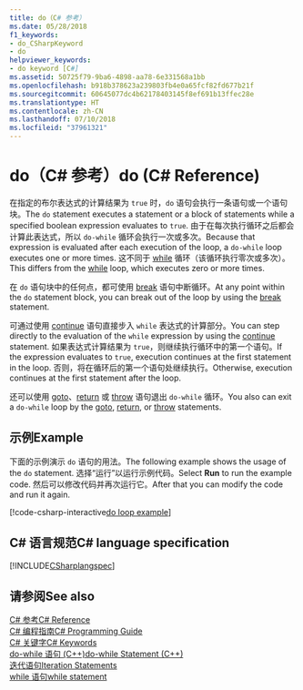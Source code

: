 ```yaml
---
title: do（C# 参考）
ms.date: 05/28/2018
f1_keywords:
- do_CSharpKeyword
- do
helpviewer_keywords:
- do keyword [C#]
ms.assetid: 50725f79-9ba6-4898-aa78-6e331568a1bb
ms.openlocfilehash: b918b378623a239803fb4e0a65fcf82fd677b21f
ms.sourcegitcommit: 60645077dc4b62178403145f8ef691b13ffec28e
ms.translationtype: HT
ms.contentlocale: zh-CN
ms.lasthandoff: 07/10/2018
ms.locfileid: "37961321"
---
```

# <a name="do-c-reference"></a><span data-ttu-id="0e69b-102">do（C# 参考）</span><span class="sxs-lookup"><span data-stu-id="0e69b-102">do (C# Reference)</span></span>

<span data-ttu-id="0e69b-103">在指定的布尔表达式的计算结果为 `true` 时，`do` 语句会执行一条语句或一个语句块。</span><span class="sxs-lookup"><span data-stu-id="0e69b-103">The `do` statement executes a statement or a block of statements while a specified boolean expression evaluates to `true`.</span></span> <span data-ttu-id="0e69b-104">由于在每次执行循环之后都会计算此表达式，所以 `do-while` 循环会执行一次或多次。</span><span class="sxs-lookup"><span data-stu-id="0e69b-104">Because that expression is evaluated after each execution of the loop, a `do-while` loop executes one or more times.</span></span> <span data-ttu-id="0e69b-105">这不同于 [while](while.md) 循环（该循环执行零次或多次）。</span><span class="sxs-lookup"><span data-stu-id="0e69b-105">This differs from the [while](while.md) loop, which executes zero or more times.</span></span>

<span data-ttu-id="0e69b-106">在 `do` 语句块中的任何点，都可使用 [break](break.md) 语句中断循环。</span><span class="sxs-lookup"><span data-stu-id="0e69b-106">At any point within the `do` statement block, you can break out of the loop by using the [break](break.md) statement.</span></span>

<span data-ttu-id="0e69b-107">可通过使用 [continue](continue.md) 语句直接步入 `while` 表达式的计算部分。</span><span class="sxs-lookup"><span data-stu-id="0e69b-107">You can step directly to the evaluation of the `while` expression by using the [continue](continue.md) statement.</span></span> <span data-ttu-id="0e69b-108">如果表达式计算结果为 `true`，则继续执行循环中的第一个语句。</span><span class="sxs-lookup"><span data-stu-id="0e69b-108">If the expression evaluates to `true`, execution continues at the first statement in the loop.</span></span> <span data-ttu-id="0e69b-109">否则，将在循环后的第一个语句处继续执行。</span><span class="sxs-lookup"><span data-stu-id="0e69b-109">Otherwise, execution continues at the first statement after the loop.</span></span>

<span data-ttu-id="0e69b-110">还可以使用 [goto](goto.md)、[return](return.md) 或 [throw](throw.md) 语句退出 `do-while` 循环。</span><span class="sxs-lookup"><span data-stu-id="0e69b-110">You also can exit a `do-while` loop by the [goto](goto.md), [return](return.md), or [throw](throw.md) statements.</span></span>

## <a name="example"></a><span data-ttu-id="0e69b-111">示例</span><span class="sxs-lookup"><span data-stu-id="0e69b-111">Example</span></span>

<span data-ttu-id="0e69b-112">下面的示例演示 `do` 语句的用法。</span><span class="sxs-lookup"><span data-stu-id="0e69b-112">The following example shows the usage of the `do` statement.</span></span> <span data-ttu-id="0e69b-113">选择“运行”以运行示例代码。</span><span class="sxs-lookup"><span data-stu-id="0e69b-113">Select **Run** to run the example code.</span></span> <span data-ttu-id="0e69b-114">然后可以修改代码并再次运行它。</span><span class="sxs-lookup"><span data-stu-id="0e69b-114">After that you can modify the code and run it again.</span></span>

[!code-csharp-interactive[do loop example](~/samples/snippets/csharp/keywords/IterationKeywordsExamples.cs#4)]

## <a name="c-language-specification"></a><span data-ttu-id="0e69b-115">C# 语言规范</span><span class="sxs-lookup"><span data-stu-id="0e69b-115">C# language specification</span></span>

 [!INCLUDE[CSharplangspec](~/includes/csharplangspec-md.md)]

## <a name="see-also"></a><span data-ttu-id="0e69b-116">请参阅</span><span class="sxs-lookup"><span data-stu-id="0e69b-116">See also</span></span>

 [<span data-ttu-id="0e69b-117">C# 参考</span><span class="sxs-lookup"><span data-stu-id="0e69b-117">C# Reference</span></span>](../index.md)  
 [<span data-ttu-id="0e69b-118">C# 编程指南</span><span class="sxs-lookup"><span data-stu-id="0e69b-118">C# Programming Guide</span></span>](../../programming-guide/index.md)  
 [<span data-ttu-id="0e69b-119">C# 关键字</span><span class="sxs-lookup"><span data-stu-id="0e69b-119">C# Keywords</span></span>](index.md)  
 [<span data-ttu-id="0e69b-120">do-while 语句 (C++)</span><span class="sxs-lookup"><span data-stu-id="0e69b-120">do-while Statement (C++)</span></span>](/cpp/cpp/do-while-statement-cpp)  
 [<span data-ttu-id="0e69b-121">迭代语句</span><span class="sxs-lookup"><span data-stu-id="0e69b-121">Iteration Statements</span></span>](iteration-statements.md)  
 [<span data-ttu-id="0e69b-122">while 语句</span><span class="sxs-lookup"><span data-stu-id="0e69b-122">while statement</span></span>](while.md)  
